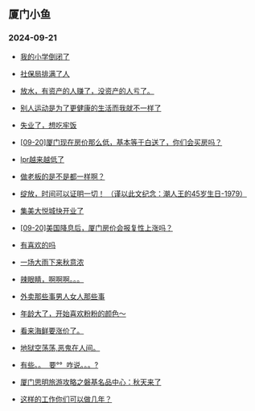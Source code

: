 ## 厦门小鱼 
### 2024-09-21

+ [我的小学倒闭了](http://bbs.xmfish.com/read-htm-tid-18245178.html)

+ [社保局排满了人](http://bbs.xmfish.com/read-htm-tid-18245286.html)

+ [放水，有资产的人赚了，没资产的人亏了。](http://bbs.xmfish.com/read-htm-tid-18245262.html)

+ [别人运动是为了更健康的生活而我就不一样了](http://bbs.xmfish.com/read-htm-tid-18245173.html)

+ [失业了，想吃牢饭](http://bbs.xmfish.com/read-htm-tid-18245310.html)

+ [[09-20]厦门现在房价那么低，基本等于白送了，你们会买房吗？](http://bbs.xmfish.com/read-htm-tid-18245386.html)

+ [lpr越来越低了](http://bbs.xmfish.com/read-htm-tid-18245304.html)

+ [做老板的是不是都一样啊？](http://bbs.xmfish.com/read-htm-tid-18245270.html)

+ [绽放，时间可以证明一切！
（谨以此文纪念：潮人王的45岁生日-1979）](http://bbs.xmfish.com/read-htm-tid-18245309.html)

+ [集美大悦城快开业了](http://bbs.xmfish.com/read-htm-tid-18245339.html)

+ [[09-20]美国降息后，厦门房价会报复性上涨吗？](http://bbs.xmfish.com/read-htm-tid-18245384.html)

+ [有喜欢的吗](http://bbs.xmfish.com/read-htm-tid-18245319.html)

+ [一场大雨下来秋意浓](http://bbs.xmfish.com/read-htm-tid-18245357.html)

+ [辣眼睛，啊啊啊。。。](http://bbs.xmfish.com/read-htm-tid-18245445.html)

+ [外卖那些事男人女人那些事](http://bbs.xmfish.com/read-htm-tid-18245440.html)

+ [年龄大了，开始喜欢粉粉的颜色～](http://bbs.xmfish.com/read-htm-tid-18245456.html)

+ [看来海鲜要涨价了。](http://bbs.xmfish.com/read-htm-tid-18245396.html)

+ [地狱空荡荡,恶鬼在人间。](http://bbs.xmfish.com/read-htm-tid-18245434.html)

+ [有些。。  要°°  咋说。。。?](http://bbs.xmfish.com/read-htm-tid-18245420.html)

+ [厦门思明旅游攻略之磐基名品中心：秋天来了](http://bbs.xmfish.com/read-htm-tid-18245423.html)

+ [这样的工作你们可以做几年？](http://bbs.xmfish.com/read-htm-tid-18245458.html)

